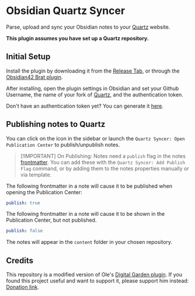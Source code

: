 # Obsidian Quartz Syncer

Parse, upload and sync your Obsidian notes to your [Quartz](https://github.com/jackyzha0/quartz) website.

**This plugin assumes you have set up a Quartz repository.**

## Initial Setup

Install the plugin by downloading it from the <a href="https://github.com/saberzero1/quartz-syncer/releases">Release Tab</a>, or through the <a href="obsidian://show-plugin?id=obsidian42-brat">Obsidian42 Brat plugin</a>.

After installing, open the plugin settings in Obsidian and set your Github Username, the name of your fork of [Quartz](https://github.com/jackyzha0/quartz), and the authentication token.

Don't have an authentication token yet? You can generate it <a href="https://github.com/settings/tokens/new?scopes=repo">here</a>.

## Publishing notes to Quartz

You can click on the icon in the sidebar or launch the `Quartz Syncer: Open Publication Center` to publish/unpublish notes.

> [!IMPORTANT] On Publishing:
> Notes need a `publish` flag in the notes <a href="https://help.obsidian.md/Editing+and+formatting/Properties">frontmatter</a>. You can add these with the `Quartz Syncer: Add Publish Flag` command, or by adding them to the notes properties manually or via template.

The following frontmatter in a note will cause it to be published when opening the Publication Center:

```yaml
publish: true
```

The following frontmatter in a note will cause it to be shown in the Publication Center, but not published.

```yaml
publish: false
```

The notes will appear in the `content` folder in your chosen repository.

## Credits

This repository is a modified version of <a herf="https://github.com/oleeskild">Ole's</a> <a href="https://github.com/oleeskild/obsidian-digital-garden">Digital Garden plugin</a>. If you found this project useful and want to support it, please support him instead: <a href="https://ko-fi.com/oleeskild">Donation link</a>.